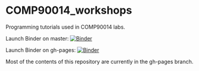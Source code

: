 COMP90014_workshops
===================

Programming tutorials used in COMP90014 labs. 

Launch Binder on master: [![Binder](https://mybinder.org/badge.svg)](https://mybinder.org/v2/gh/claresloggett/comp90014_workshops/master)

Launch Binder on gh-pages: [![Binder](https://mybinder.org/badge.svg)](https://mybinder.org/v2/gh/claresloggett/comp90014_workshops/master)

Most of the contents of this repository are currently in the gh-pages branch.

